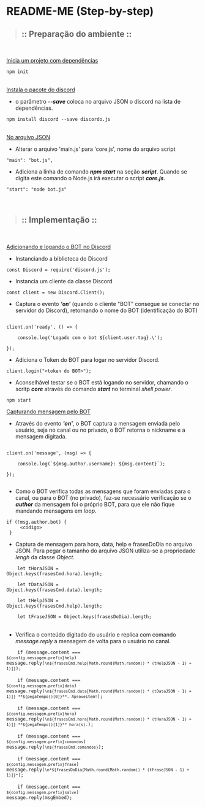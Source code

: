 # README-ME (Step-by-step)

>## :: Preparação do ambiente ::
<br>

<u>Inicia um projeto com dependências</u>
<br>

```npm init```<br><br>

<u>Instala o pacote do discord</u>
<br>

- o parâmetro ***--save*** coloca no arquivo JSON o discord na lista de dependências.

```npm install discord --save discordo.js```<br><br>

<u>No arquivo JSON</u>
<br>

- Alterar o arquivo 'main.js' para 'core.js', nome do arquivo script

```"main": "bot.js",```<br>

- Adiciona a linha de comando ***npm start*** na seção ***script***. Quando se digita este comando o Node.js irá executar o script ***core.js***.

```"start": "node bot.js"```<br>

<br>

>## :: Implementação ::
<br>

<u>Adicionando e logando o BOT no Discord</u><br>

- Instanciando a biblioteca do Discord

```const Discord = require('discord.js');```<br>

- Instancia um cliente da classe Discord

```const client = new Discord.Client();```<br>

- Captura o evento ***'on'*** (quando o cliente "BOT" consegue se conectar no servidor do Discord), retornando o nome do BOT (identificação do BOT)

<code>
client.on('ready', () => { <br>
&nbsp;&nbsp;&nbsp;&nbsp;console.log('Logado com o bot ${client.user.tag}.\'); <br>
});
</code><p>

- Adiciona o Token do BOT para logar no servidor Discord.

```client.login("<token do BOT>");```<br>

- Aconselhável testar se o BOT está logando no servidor, chamando o scritp ***core*** através do comando ***start*** no terminal *shell power*.

```npm start```<br>

<u>Capturando mensagem pelo BOT</u><br>

- Através do evento ***'on'***, o BOT captura a mensagem enviada pelo usuário, seja no canal ou no privado, o BOT retorna o nickname e a mensagem digitada.

<code>
client.on('message', (msg) => {<br>
&nbsp;&nbsp;&nbsp;&nbsp;console.log(`${msg.author.username}: ${msg.content}`);<br>
});<br>
</code>

- Como o BOT verifica todas as mensagens que foram enviadas para o canal, ou para o BOT (no privado), faz-se necessário verificação se o ***author*** da mensagem foi o próprio BOT, para que ele não fique mandando mensagens em <em>loop</em>.

<code>if (!msg.author.bot) {<br>
&nbsp;&nbsp;&nbsp;&nbsp;<código><br>
}</code>

- Captura de mensagem para hora, data, help e frasesDoDia no  arquivo JSON. Para pegar o tamanho do arquivo JSON utiliza-se a propriedade <em>lengh</em> da classe <em>Object</em>.

<code>&nbsp;&nbsp;&nbsp;&nbsp;let tHoraJSON = Object.keys(frasesCmd.hora).length;</code><br>

<code>&nbsp;&nbsp;&nbsp;&nbsp;let tDataJSON = Object.keys(frasesCmd.data).length;</code><br>

<code>&nbsp;&nbsp;&nbsp;&nbsp;let tHelpJSON = Object.keys(frasesCmd.help).length;</code><br>

<code>&nbsp;&nbsp;&nbsp;&nbsp;let tFraseJSON = Object.keys(frasesDoDia).length;
</code><br>

- Verifica o conteúdo digitado do usuário e replica com comando <em>message.reply</em> a mensagem de volta para o usuário no canal.

<code>&nbsp;&nbsp;&nbsp;&nbsp;if (message.content === `${config.messagem.prefix}help`) message.reply(`\n${frasesCmd.help[Math.round(Math.random() * (tHelpJSON - 1) + 1)]}`);</code><br><br>
<code>&nbsp;&nbsp;&nbsp;&nbsp;if (message.content === `${config.messagem.prefix}data`) message.reply(`\n${frasesCmd.data[Math.round(Math.random() * (tDataJSON - 1) + 1)]} **${pegaTempo()[0]}**. Aproveitem!`);</code><br><br>
<code>&nbsp;&nbsp;&nbsp;&nbsp;if (message.content === `${config.messagem.prefix}hora`) message.reply(`\n${frasesCmd.hora[Math.round(Math.random() * (tHoraJSON - 1) + 1)]} **${pegaTempo()[1]}** hora(s).`);</code><br><br>
<code>&nbsp;&nbsp;&nbsp;&nbsp;if (message.content === `${config.messagem.prefix}comandos`) message.reply(`\n${frasesCmd.comandos}`);</code><br><br>
<code>&nbsp;&nbsp;&nbsp;&nbsp;if (message.content === `${config.messagem.prefix}frase`) message.reply(`\n*${frasesDoDia[Math.round(Math.random() * (tFraseJSON - 1) + 1)]}*`);</code><br><br>
<code>&nbsp;&nbsp;&nbsp;&nbsp;if (message.content === `${config.messagem.prefix}salve`) message.reply(msgEmbed);</code>